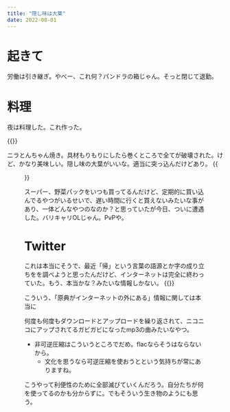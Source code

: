 ```yaml
---
title: "隠し味は大葉"
date: 2022-08-01
---
```


# 起きて


労働は引き継ぎ。やべー、これ何？パンドラの箱じゃん。そっと閉じて退勤。


# 料理
夜は料理した。これ作った。

{{<youtube gtQt6_b2Xsw>}}

ニラとんちゃん焼き。具材もりもりにしたら巻くところで全てが破壊された。けど、かなり美味しい。隠し味の大葉がいいな。適当に突っ込んだけどあり。
{{<figure src="/media/2022-08-01-dinner.jpeg" alt="dinner">}}


スーパー、野菜パックをいつも買ってるんだけど、定期的に買い込んでるやつがいるせいで、遅い時間に行くと買えないみたいな事があり、一体どんなやつのなのか？と思っていたが今日、ついに遭遇した。バリキャリOLじゃん。PvPや。

# Twitter
これは本当にそうで、最近「帰」という言葉の語源とか字の成り立ちをを調べようと思ったんだけど、インターネットは完全に終わっていた。もう、本当かな？みたいな情報しかない。
{{<tweet user="dango_bot" id="1554095063713648640">}}

こういう、「原典がインターネットの外にある」情報に関しては本当に

何度も何度もダウンロードとアップロードを繰り返されて、ニコニコにアップされてるガビガビになったmp3の曲みたいなやつ。
- 非可逆圧縮はこういうところでだめ。flacならそうはならないから。
  - 文化を思うなら可逆圧縮を使おうとという気持ちが常にありますね。

こうやって利便性のために全部滅びていくんだろう。自分たちが何を使ってるのかも分からずに。でもそういう生き物のようにも思う。


